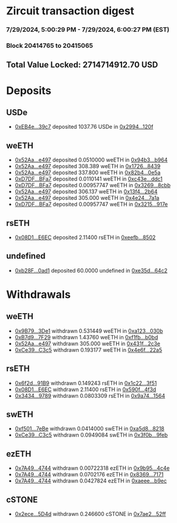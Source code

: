 # Zircuit transaction digest
### 7/29/2024, 5:00:29 PM - 7/29/2024, 6:00:27 PM (EST)
### Block 20414765 to 20415065

## Total Value Locked: 2714714912.70 USD

# Deposits
## USDe
- [0xEB4e...39c7](https://etherscan.io/address/0xEB4eeC4e1946F0Ef984B09c594aF08668b7239c7) deposited 1037.76 USDe in [0x2994...120f](https://etherscan.io/tx/0xEB4eeC4e1946F0Ef984B09c594aF08668b7239c7)
## weETH
- [0x52Aa...e497](https://etherscan.io/address/0x52Aa899454998Be5b000Ad077a46Bbe360F4e497) deposited 0.0510000 weETH in [0x94b3...b964](https://etherscan.io/tx/0x52Aa899454998Be5b000Ad077a46Bbe360F4e497)
- [0x52Aa...e497](https://etherscan.io/address/0x52Aa899454998Be5b000Ad077a46Bbe360F4e497) deposited 308.389 weETH in [0x1726...8439](https://etherscan.io/tx/0x52Aa899454998Be5b000Ad077a46Bbe360F4e497)
- [0x52Aa...e497](https://etherscan.io/address/0x52Aa899454998Be5b000Ad077a46Bbe360F4e497) deposited 337.800 weETH in [0x82b4...0e5a](https://etherscan.io/tx/0x52Aa899454998Be5b000Ad077a46Bbe360F4e497)
- [0xD7DF...BFa7](https://etherscan.io/address/0xD7DF7E085214743530afF339aFC420c7c720BFa7) deposited 0.0110141 weETH in [0xc43e...ddc1](https://etherscan.io/tx/0xD7DF7E085214743530afF339aFC420c7c720BFa7)
- [0xD7DF...BFa7](https://etherscan.io/address/0xD7DF7E085214743530afF339aFC420c7c720BFa7) deposited 0.00957747 weETH in [0x3269...8cbb](https://etherscan.io/tx/0xD7DF7E085214743530afF339aFC420c7c720BFa7)
- [0x52Aa...e497](https://etherscan.io/address/0x52Aa899454998Be5b000Ad077a46Bbe360F4e497) deposited 306.137 weETH in [0x13f4...2b64](https://etherscan.io/tx/0x52Aa899454998Be5b000Ad077a46Bbe360F4e497)
- [0x52Aa...e497](https://etherscan.io/address/0x52Aa899454998Be5b000Ad077a46Bbe360F4e497) deposited 305.000 weETH in [0x4e24...7a1a](https://etherscan.io/tx/0x52Aa899454998Be5b000Ad077a46Bbe360F4e497)
- [0xD7DF...BFa7](https://etherscan.io/address/0xD7DF7E085214743530afF339aFC420c7c720BFa7) deposited 0.00957747 weETH in [0x3215...917e](https://etherscan.io/tx/0xD7DF7E085214743530afF339aFC420c7c720BFa7)
## rsETH
- [0x08D1...E6EC](https://etherscan.io/address/0x08D18cB6642a55637036f186b01cC54971D4E6EC) deposited 2.11400 rsETH in [0xeefb...8502](https://etherscan.io/tx/0x08D18cB6642a55637036f186b01cC54971D4E6EC)
## undefined
- [0xb28F...0ad1](https://etherscan.io/address/0xb28F51Be955d3E1f83a494C805e3D3f627CD0ad1) deposited 60.0000 undefined in [0xe35d...64c2](https://etherscan.io/tx/0xb28F51Be955d3E1f83a494C805e3D3f627CD0ad1)
# Withdrawals
## weETH
- [0x9B79...3De1](https://etherscan.io/address/0x9B794d0FEC9B5Da00b3b2fEEBbBEc50875A43De1) withdrawn 0.531449 weETH in [0xa123...030b](https://etherscan.io/tx/0x9B794d0FEC9B5Da00b3b2fEEBbBEc50875A43De1)
- [0xB7d9...7F29](https://etherscan.io/address/0xB7d96DbeDE720A173E4089733BFbd5E547097F29) withdrawn 1.43760 weETH in [0xf1fb...b0bd](https://etherscan.io/tx/0xB7d96DbeDE720A173E4089733BFbd5E547097F29)
- [0x52Aa...e497](https://etherscan.io/address/0x52Aa899454998Be5b000Ad077a46Bbe360F4e497) withdrawn 305.000 weETH in [0x431f...2c3e](https://etherscan.io/tx/0x52Aa899454998Be5b000Ad077a46Bbe360F4e497)
- [0xCe39...C3c5](https://etherscan.io/address/0xCe3956Ec16EDf31691A848ec103f95e63020C3c5) withdrawn 0.193177 weETH in [0x4e6f...22a5](https://etherscan.io/tx/0xCe3956Ec16EDf31691A848ec103f95e63020C3c5)
## rsETH
- [0x6f2d...91B9](https://etherscan.io/address/0x6f2d8dA93aC4B0A9F5DE4aC87fab3dA955Ba91B9) withdrawn 0.149243 rsETH in [0x1c22...3f51](https://etherscan.io/tx/0x6f2d8dA93aC4B0A9F5DE4aC87fab3dA955Ba91B9)
- [0x08D1...E6EC](https://etherscan.io/address/0x08D18cB6642a55637036f186b01cC54971D4E6EC) withdrawn 2.11400 rsETH in [0x590f...4f3d](https://etherscan.io/tx/0x08D18cB6642a55637036f186b01cC54971D4E6EC)
- [0x3434...9789](https://etherscan.io/address/0x34349c5569e7B846c3558961552D2202760A9789) withdrawn 0.0803309 rsETH in [0x9a74...1564](https://etherscan.io/tx/0x34349c5569e7B846c3558961552D2202760A9789)
## swETH
- [0xf501...7eBe](https://etherscan.io/address/0xf501ca4374a7fc950C2E8F1cA247ECD5fE1d7eBe) withdrawn 0.0414000 swETH in [0xa5d8...8218](https://etherscan.io/tx/0xf501ca4374a7fc950C2E8F1cA247ECD5fE1d7eBe)
- [0xCe39...C3c5](https://etherscan.io/address/0xCe3956Ec16EDf31691A848ec103f95e63020C3c5) withdrawn 0.0949084 swETH in [0x3f0b...9feb](https://etherscan.io/tx/0xCe3956Ec16EDf31691A848ec103f95e63020C3c5)
## ezETH
- [0x7A49...4744](https://etherscan.io/address/0x7A493Be5c2ce014cD049Bf178a1ac0Db1B434744) withdrawn 0.00722318 ezETH in [0x9b95...4c4e](https://etherscan.io/tx/0x7A493Be5c2ce014cD049Bf178a1ac0Db1B434744)
- [0x7A49...4744](https://etherscan.io/address/0x7A493Be5c2ce014cD049Bf178a1ac0Db1B434744) withdrawn 0.0702176 ezETH in [0x8369...7171](https://etherscan.io/tx/0x7A493Be5c2ce014cD049Bf178a1ac0Db1B434744)
- [0x7A49...4744](https://etherscan.io/address/0x7A493Be5c2ce014cD049Bf178a1ac0Db1B434744) withdrawn 0.0427824 ezETH in [0xaeee...b9ec](https://etherscan.io/tx/0x7A493Be5c2ce014cD049Bf178a1ac0Db1B434744)
## cSTONE
- [0x2ece...5D4d](https://etherscan.io/address/0x2ece70212ec19a17A1530B7c54AF685E7c7F5D4d) withdrawn 0.246600 cSTONE in [0x7ae2...52ff](https://etherscan.io/tx/0x2ece70212ec19a17A1530B7c54AF685E7c7F5D4d)
